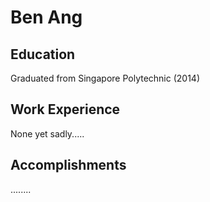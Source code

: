 # Ben Ang

## Education

Graduated from Singapore Polytechnic (2014)

## Work Experience

None yet sadly.....

## Accomplishments

........
